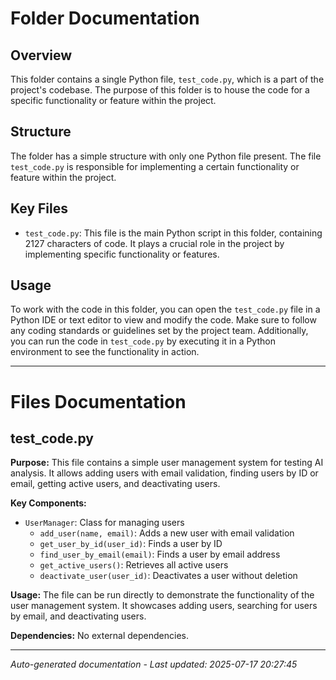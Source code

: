 # Folder Documentation

## Overview
This folder contains a single Python file, `test_code.py`, which is a part of the project's codebase. The purpose of this folder is to house the code for a specific functionality or feature within the project.

## Structure
The folder has a simple structure with only one Python file present. The file `test_code.py` is responsible for implementing a certain functionality or feature within the project.

## Key Files
- `test_code.py`: This file is the main Python script in this folder, containing 2127 characters of code. It plays a crucial role in the project by implementing specific functionality or features.

## Usage
To work with the code in this folder, you can open the `test_code.py` file in a Python IDE or text editor to view and modify the code. Make sure to follow any coding standards or guidelines set by the project team. Additionally, you can run the code in `test_code.py` by executing it in a Python environment to see the functionality in action.

---

# Files Documentation

## test_code.py

**Purpose:** This file contains a simple user management system for testing AI analysis. It allows adding users with email validation, finding users by ID or email, getting active users, and deactivating users.

**Key Components:**
- `UserManager`: Class for managing users
  - `add_user(name, email)`: Adds a new user with email validation
  - `get_user_by_id(user_id)`: Finds a user by ID
  - `find_user_by_email(email)`: Finds a user by email address
  - `get_active_users()`: Retrieves all active users
  - `deactivate_user(user_id)`: Deactivates a user without deletion

**Usage:** The file can be run directly to demonstrate the functionality of the user management system. It showcases adding users, searching for users by email, and deactivating users.

**Dependencies:** No external dependencies.

---
*Auto-generated documentation - Last updated: 2025-07-17 20:27:45*
